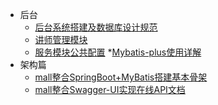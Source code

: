   * 后台
    * [后台系统搭建及数据库设计规范](back/谷粒在线教育--后台系统搭建及数据库设计规范.md)
	* [讲师管理模块](back/讲师管理模块.md)
	* [服务模块公共配置](back/服务模块公共配置.md)
	*[Mybatis-plus使用详解](back/Mybatis-plus使用详解.md)
  * 架构篇
    * [mall整合SpringBoot+MyBatis搭建基本骨架](architect/mall_arch_01.md)
    * [mall整合Swagger-UI实现在线API文档](architect/mall_arch_02.md)